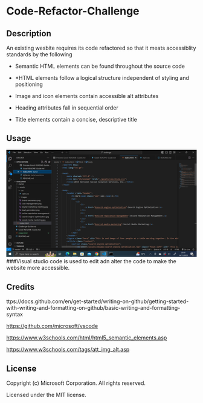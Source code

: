 # Code-Refactor-Challenge
## Description 
An existing wesbite requires  its code refactored so that it meats accessiblity standards by the following 

+ Semantic HTML elements can be found throughout the source code
- *HTML elements follow a logical structure independent of styling and positioning
+ Image and icon elements contain accessible alt attributes
- Heading attributes fall in sequential order
+ Title elements contain a concise, descriptive title
  

## Usage 
![Screenshot of VS Code](assets/images/2023-11-14.png)
###Visual studio code is used to edit adn alter the code to make the website more accessible.

## Credits
ttps://docs.github.com/en/get-started/writing-on-github/getting-started-with-writing-and-formatting-on-github/basic-writing-and-formatting-syntax 

https://github.com/microsoft/vscode

https://www.w3schools.com/html/html5_semantic_elements.asp 

https://www.w3schools.com/tags/att_img_alt.asp

## License 

Copyright (c) Microsoft Corporation. All rights reserved.

Licensed under the MIT license.
